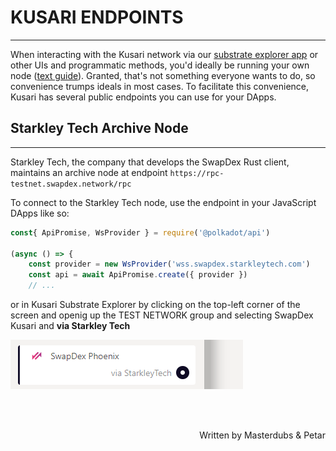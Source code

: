 # <b>KUSARI ENDPOINTS</b>
---

When interacting with the Kusari network via our [substrate explorer app](https://substrate-explorer-testnet.swapdex.network/?rpc=wss%3A%2F%2Fswapdex.starkleytech.com%2Fws#/settings) or other UIs and programmatic methods, you'd ideally be running your own node ([text guide](../what-to-try/validator.md)). Granted, that's not something everyone wants to do, so convenience trumps ideals in most cases. To facilitate this convenience, Kusari has several public endpoints you can use for your DApps.

## <b>Starkley Tech Archive Node</b>
---
Starkley Tech, the company that develops the SwapDex Rust client, maintains an archive node at endpoint `https://rpc-testnet.swapdex.network/rpc`

To connect to the Starkley Tech node, use the endpoint in your JavaScript DApps like so:
``` javascript
const{ ApiPromise, WsProvider } = require('@polkadot/api')

(async () => {
    const provider = new WsProvider('wss.swapdex.starkleytech.com')
    const api = await ApiPromise.create({ provider })
    // ...
```
or in Kusari Substrate Explorer by clicking on the top-left corner of the screen and openig up the TEST NETWORK group and selecting SwapDex Kusari and **via Starkley Tech**

![img](assets/phoenix-endpoint.png#center)

<br></br>

<p align=right> Written by Masterdubs & Petar </p>